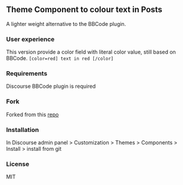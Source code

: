 ## Theme Component to colour text in Posts

A lighter weight alternative to the BBCode plugin.

### User experience

This version provide a color field with literal color value, still based on BBCode.
```[color=red] text in red [/color]``` 

### Requirements

Discourse BBCode plugin is required

### Fork

Forked from this [repo](https://github.com/merefield/discourse-tc-coloured-text)

### Installation

In Discourse admin panel > Customization > Themes > Components > Install > install from git

### License

MIT
